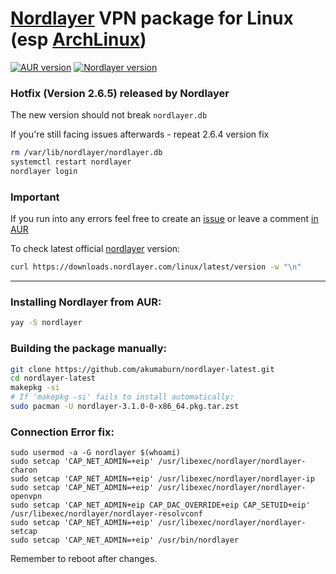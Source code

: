 # [Nordlayer](https://nordlayer.com) VPN package for Linux (esp [ArchLinux](https://archlinux.org/)) 
[![AUR version](https://img.shields.io/aur/version/nordlayer)](https://aur.archlinux.org/packages/nordlayer) [![Nordlayer version](https://img.shields.io/badge/nordlayer-3.1.0-green)](https://nordlayer.com/download/linux/)

### Hotfix (Version 2.6.5) released by Nordlayer
The new version should not break `nordlayer.db` 

If you're still facing issues afterwards - repeat 2.6.4 version fix
```sh
rm /var/lib/nordlayer/nordlayer.db
systemctl restart nordlayer
nordlayer login
```

### Important
If you run into any errors feel free to create an [issue](https://github.com/Sidicer/nordlayer/issues/new) or leave a comment [in AUR](https://aur.archlinux.org/packages/nordlayer)

To check latest official [nordlayer](https://nordlayer.com) version:
```sh
curl https://downloads.nordlayer.com/linux/latest/version -w "\n"
```
---
### Installing Nordlayer from AUR:
```sh
yay -S nordlayer
```

### Building the package manually:
```sh
git clone https://github.com/akumaburn/nordlayer-latest.git
cd nordlayer-latest
makepkg -si
# If 'makepkg -si' fails to install automatically:
sudo pacman -U nordlayer-3.1.0-0-x86_64.pkg.tar.zst
```

### Connection Error fix:
```
sudo usermod -a -G nordlayer $(whoami)
sudo setcap 'CAP_NET_ADMIN=+eip' /usr/libexec/nordlayer/nordlayer-charon
sudo setcap 'CAP_NET_ADMIN=+eip' /usr/libexec/nordlayer/nordlayer-ip
sudo setcap 'CAP_NET_ADMIN=+eip' /usr/libexec/nordlayer/nordlayer-openvpn
sudo setcap 'CAP_NET_ADMIN+eip CAP_DAC_OVERRIDE+eip CAP_SETUID+eip' /usr/libexec/nordlayer/nordlayer-resolvconf
sudo setcap 'CAP_NET_ADMIN=+eip' /usr/libexec/nordlayer/nordlayer-setcap
sudo setcap 'CAP_NET_ADMIN=+eip' /usr/bin/nordlayer
```

Remember to reboot after changes.
